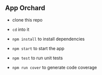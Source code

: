 ## App Orchard

- clone this repo

- `cd` into it

- `npm install` to install dependencies

- `npm start` to start the app

- `npm test` to run unit tests

- `npm run cover` to generate code coverage
